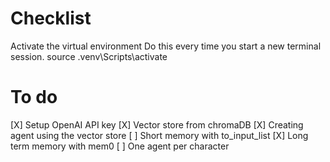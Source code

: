 # Checklist

Activate the virtual environment
Do this every time you start a new terminal session.
source .venv\Scripts\activate

# To do 
[X] Setup OpenAI API key
[X] Vector store from chromaDB
[X] Creating agent using the vector store
[ ] Short memory with to_input_list
[X] Long term memory with mem0
[ ] One agent per character


